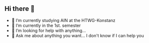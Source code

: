 ## Hi there 👋
- 🔭 I’m currently studying AIN at the HTWG-Konstanz
- 🌱 I’m currently in the 1st. semester
- 🤔 I’m looking for help with anything...
- 💬 Ask me about anything you want... I don't know if I can help you
